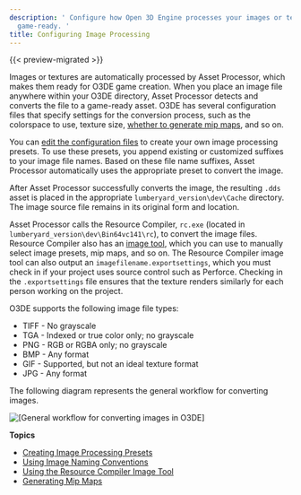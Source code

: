 ```yaml
---
description: ' Configure how Open 3D Engine processes your images or textures to make them
  game-ready. '
title: Configuring Image Processing
---
```


{{< preview-migrated >}}

Images or textures are automatically processed by Asset Processor, which makes them ready for O3DE game creation\. When you place an image file anywhere within your O3DE directory, Asset Processor detects and converts the file to a game\-ready asset\. O3DE has several configuration files that specify settings for the conversion process, such as the colorspace to use, texture size, [whether to generate mip maps](/docs/userguide/assets/generating-mipmaps.md), and so on\.

You can [edit the configuration files](/docs/userguide/assets/creating-image-processing-presets#asset-pipeline-creating-presets-imagecompiler-rc) to create your own image processing presets\. To use these presets, you append existing or customized suffixes to your image file names\. Based on these file name suffixes, Asset Processor automatically uses the appropriate preset to convert the image\.

After Asset Processor successfully converts the image, the resulting `.dds` asset is placed in the appropriate `lumberyard_version\dev\Cache` directory\. The image source file remains in its original form and location\.

Asset Processor calls the Resource Compiler, `rc.exe` \(located in `lumberyard_version\dev\Bin64vc141\rc`\), to convert the image files\. Resource Compiler also has an [image tool](/docs/user-guide/features/assets/image-tool.md), which you can use to manually select image presets, mip maps, and so on\. The Resource Compiler image tool can also output an `imagefilename.exportsettings`, which you must check in if your project uses source control such as Perforce\. Checking in the `.exportsettings` file ensures that the texture renders similarly for each person working on the project\.

O3DE supports the following image file types:
+ TIFF - No grayscale
+ TGA - Indexed or true color only; no grayscale
+ PNG - RGB or RGBA only; no grayscale
+ BMP - Any format
+ GIF - Supported, but not an ideal texture format
+ JPG - Any format

The following diagram represents the general workflow for converting images\.

![\[General workflow for converting images in O3DE\]](/images/user-guide/assets/pipeline/asset-pipeline-images.png)

**Topics**
+ [Creating Image Processing Presets](/docs/user-guide/features/assets/creating-image-processing-presets.md)
+ [Using Image Naming Conventions](/docs/user-guide/features/assets/using-image-naming-conventions.md)
+ [Using the Resource Compiler Image Tool](/docs/user-guide/features/assets/image-tool.md)
+ [Generating Mip Maps](/docs/userguide/assets/generating-mipmaps.md)